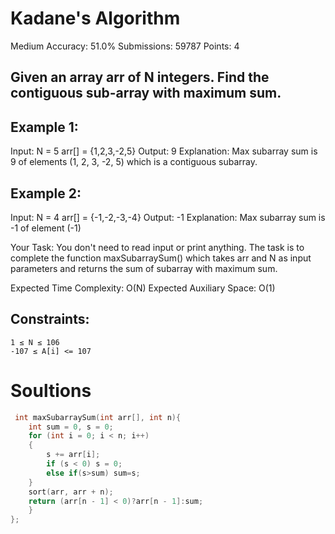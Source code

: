 
# Kadane's Algorithm
Medium Accuracy: 51.0% Submissions: 59787 Points: 4

## Given an array arr of N integers. Find the contiguous sub-array with maximum sum.

 

## Example 1:

Input:
    N = 5
    arr[] = {1,2,3,-2,5}
Output:
    9
Explanation:
    Max subarray sum is 9 of elements (1, 2, 3, -2, 5) which  is a contiguous subarray.

## Example 2:

Input:
    N = 4
    arr[] = {-1,-2,-3,-4}
Output:
    -1
Explanation:
    Max subarray sum is -1 of element (-1)

 

Your Task:
You don't need to read input or print anything. The task is to complete the function maxSubarraySum() which takes arr and N as input parameters and returns the sum of subarray with maximum sum.

 

Expected Time Complexity: O(N)
Expected Auxiliary Space: O(1)

 

## Constraints:
    1 ≤ N ≤ 106
    -107 ≤ A[i] <= 107

# Soultions

```cpp
 int maxSubarraySum(int arr[], int n){
    int sum = 0, s = 0;
    for (int i = 0; i < n; i++)
    {
        s += arr[i];
        if (s < 0) s = 0;
        else if(s>sum) sum=s;
    }
    sort(arr, arr + n);
    return (arr[n - 1] < 0)?arr[n - 1]:sum;
    }
};
```